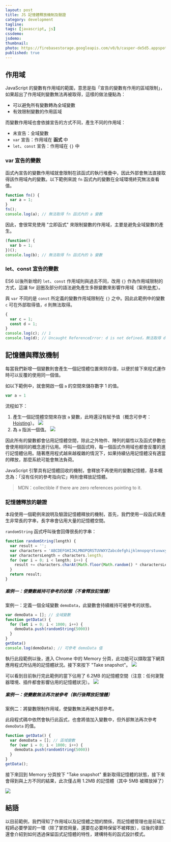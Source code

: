 ```yaml
---
layout: post
title: JS 記憶體釋放機制及驗證
category: development
tagline:
tags: [javascript, js]
cssdemo:
jsdemo:
thumbnail:
photo: https://firebasestorage.googleapis.com/v0/b/casper-de5d5.appspot.com/o/images%2Fblog%2Firon2020_08.jpg?alt=media&token=5559f38a-09aa-4a79-a232-ff9d3e3c9919
published: true
---
```


## 作用域
JavaScript 的變數有作用域的範圍，意思是指「宣告的變數有作用的區域限制」，如果超出了作用域則變數無法再被取得，這樣的做法優點為：
- 可以避免所有變數轉為全域變數
- 有效限制變數的作用區域

而變數作用域也會依據宣告的方式不同，產生不同的作用域：
- 未宣告：全域變數
- `var` 宣告：作用域在 **函式** 中
- `let`、`const` 宣告：作用域在 `{}` 中

### var 宣告的變數

函式內宣告的變數作用域就會限制在該函式的執行堆疊中，因此外部會無法直接取得該作用域內的變數。以下範例來說 `fn` 函式內的變數在全域環境終究無法查看值。

```js
function fn() {
  var a = 1;
}
fn();
console.log(a); // 無法取得 fn 函式內的 a 變數
```

因此，會很常見使用 "立即函式" 來限制變數的作用域，主要是避免全域變數的產生。

```js
(function() {
  var b = 1;
})();
console.log(b); // 無法取得 fn 函式內的 b 變數
```

### let、const 宣告的變數

ES6 以後所新增的 `let`、`const` 作用域則與過去不同，改用 `{}` 作為作用域限制的方式，這讓 for 迴圈及部分的語法避免產生多餘變數來影響作用域（案例[參考](https://wcc723.github.io/javascript/2017/12/20/javascript-es6-let-const/)）。

與 `var` 不同的是 `const` 所定義的變數作用域限制在 `{}` 之中。因此此範例中的變數 `c` 可在外部取得值，`d` 則無法取得。
```js
{
  var c = 1;
  const d = 1;
}
console.log(c); // 1
console.log(d); // Uncaught ReferenceError: d is not defined，無法取得 d 的變數
```

## 記憶體與釋放機制
每當我們新增一個變數則會產生一個記憶體位置來除存值，以便於接下來程式運作時可以反覆的使用同一個值。

如以下範例中，就會開啟一個 `a` 的空間來儲存數字 1 的值。
```js
var a = 1
```

流程如下：
1. 產生一個記憶體空間來存放 `a` 變數，此時還沒有賦予值（概念可參考：[Hoisting](https://wcc723.github.io/javascript/2017/12/16/javascript-hoisting/)）。
![](https://firebasestorage.googleapis.com/v0/b/casper-de5d5.appspot.com/o/images%2Fblog%2FAC425F20-2DAF-4F5E-98F3-81576B6493B7.png?alt=media&token=1fce1119-0fae-4c92-91c5-8449d1558056)
2. 為 `a` 指派一個值。
![](https://firebasestorage.googleapis.com/v0/b/casper-de5d5.appspot.com/o/images%2Fblog%2F17F7E119-79D7-4416-9D28-64F9785E8176.png?alt=media&token=2a3c934b-0183-45c7-9cee-677f04a90b29)

因此所有的變數都會佔用記憶體空間，除此之外物件、陣列的屬性以及函式參數也會使用相同的概念進行佔用。呼叫一個函式時，每一個函式作用域也都會反覆的進行記憶體佔用。隨著應用程式越來越複雜的情況下，如果持續佔用記憶體沒有適當的釋放，那麼系統可能會無法負荷。

JavaScript 引擎具有記憶體回收的機制，會釋放不再使用的變數記憶體，基本概念為：「沒有任何的參考指向它」時則會釋放記憶體。
> MDN：collectible if there are zero references pointing to it.

### 記憶體釋放的驗證

本段使用一個範例來說明及驗證記憶體釋放的機制，首先，我們使用一段函式來產生非常長的字串，長字串會佔用大量的記憶體空間。

`randomString` 函式呼叫後會回傳很長的字串：
```js
function randomString(length) {
  var result = '';
  var characters = 'ABCDEFGHIJKLMNOPQRSTUVWXYZabcdefghijklmnopqrstuvwxyz0123456789';
  var charactersLength = characters.length;
  for (var i = 0; i < length; i++) {
    result += characters.charAt(Math.floor(Math.random() * charactersLength));
  }
  return result;
}
```

##### 案例一：使變數維持可參考的狀態（不會釋放記憶體）

案例一：定義一個全域變數 `demoData`，此變數會持續維持可被參考的狀態。
```js
var demoData = []; // 全域變數
function getData() {
  for (let i = 0; i < 1000; i++) {
    demoData.push(randomString(5000))
  }
}
getData()
console.log(demoData); // 可參考 demoData 值
```

執行此段範例以後，進入 Chrome 中的 Memory 分頁，此功能可以擷取當下網頁應用程式所佔用的記憶體狀況。接下來按下 "Take snapshot"。
![](https://firebasestorage.googleapis.com/v0/b/casper-de5d5.appspot.com/o/images%2Fblog%2F%E8%B2%BC%E4%B8%8A%E7%9A%84%E5%BD%B1%E5%83%8F_2020_9_6_%E4%B8%8A%E5%8D%8810_43.png?alt=media&token=837dedda-7f1b-467e-9c18-278a48d6ff2f)

可以看到目前執行完此範例的當下佔用了 6.2MB 的記憶體空間（注意：任何瀏覽器環境、插件都會影響佔用的記憶體狀況）。
![](https://firebasestorage.googleapis.com/v0/b/casper-de5d5.appspot.com/o/images%2Fblog%2F33AA2AD5-BB81-4364-B717-D2B3AD54CB35.png?alt=media&token=76c44d1c-8552-4727-80a5-4254b297967d)

##### 案例一：使變數無法再次被參考（執行後釋放記憶體）

案例二：將變數限制作用域，使變數無法再被外部參考。

此段程式碼中依然會執行此函式，也會將值加入變數中，但外部無法再次參考 `demoData` 的值。
```js
function getData() {
  var demoData = []; // 區域變數
  for (var i = 0; i < 1000; i++) {
    demoData.push(randomString(5000))
  }
}
getData();
```

接下來回到 Memory 分頁按下 "Take snapshot" 重新取得記憶體的狀態，接下來會得到與上方不同的結果，此次僅占用 1.2MB 的記憶體（其中 5MB 被釋放掉了）

![](https://firebasestorage.googleapis.com/v0/b/casper-de5d5.appspot.com/o/images%2Fblog%2FF297D4D1-CEEB-449F-9D87-41750ECDAC9D.png?alt=media&token=47628889-3661-4009-8d5e-e0e1cb367fe2)

## 結語
以目前範例，我們得知了作用域以及記憶體之間的關係，而記憶體管理也是前端工程師必要學習的一環（除了掌控用量，還要在必要時保留不被釋放），往後的章節還會介紹到如何透過保留函式記憶體的特性，建構特有的函式設計模式。